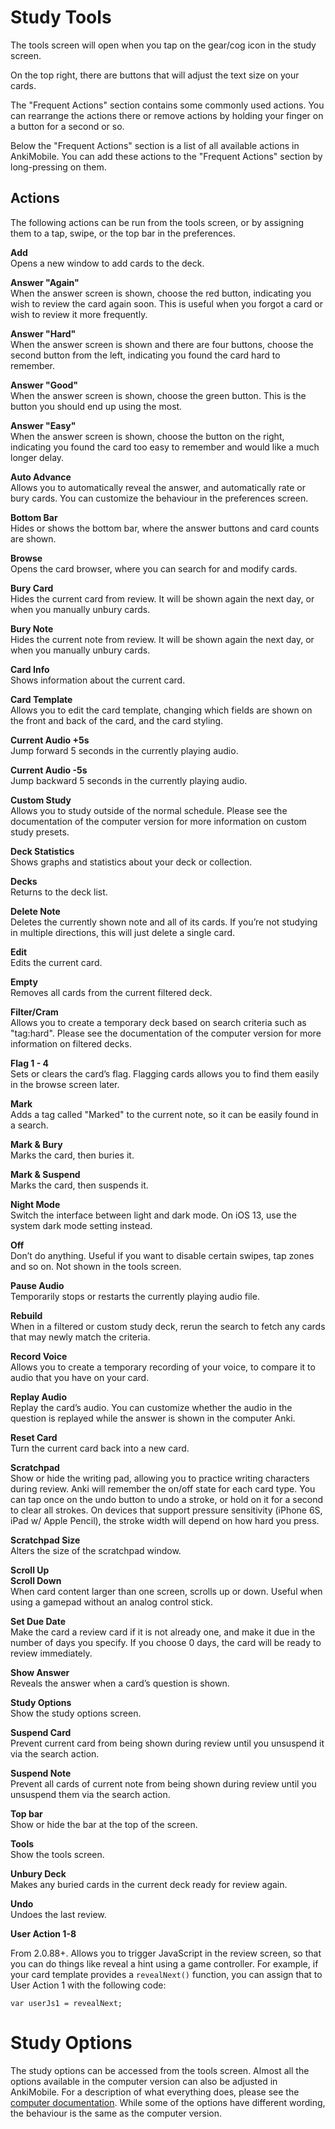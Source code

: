 # Study Tools

The tools screen will open when you tap on the gear/cog icon in the
study screen.

On the top right, there are buttons that will adjust the text size on
your cards.

The "Frequent Actions" section contains some commonly used actions. You
can rearrange the actions there or remove actions by holding your finger
on a button for a second or so.

Below the "Frequent Actions" section is a list of all available actions
in AnkiMobile. You can add these actions to the "Frequent Actions"
section by long-pressing on them.

## Actions

The following actions can be run from the tools screen, or by assigning
them to a tap, swipe, or the top bar in the preferences.

**Add**  
Opens a new window to add cards to the deck.

**Answer "Again"**  
When the answer screen is shown, choose the red button, indicating you
wish to review the card again soon. This is useful when you forgot a
card or wish to review it more frequently.

**Answer "Hard"**  
When the answer screen is shown and there are four buttons, choose the
second button from the left, indicating you found the card hard to
remember.

**Answer "Good"**  
When the answer screen is shown, choose the green button. This is the
button you should end up using the most.

**Answer "Easy"**  
When the answer screen is shown, choose the button on the right,
indicating you found the card too easy to remember and would like a much
longer delay.

**Auto Advance**  
Allows you to automatically reveal the answer, and automatically rate or
bury cards. You can customize the behaviour in the preferences screen.

**Bottom Bar**  
Hides or shows the bottom bar, where the answer buttons and card counts
are shown.

**Browse**  
Opens the card browser, where you can search for and modify cards.

**Bury Card**  
Hides the current card from review. It will be shown again the next day,
or when you manually unbury cards.

**Bury Note**  
Hides the current note from review. It will be shown again the next day,
or when you manually unbury cards.

**Card Info**  
Shows information about the current card.

**Card Template**  
Allows you to edit the card template, changing which fields are shown on
the front and back of the card, and the card styling.

**Current Audio +5s**  
Jump forward 5 seconds in the currently playing audio.

**Current Audio -5s**  
Jump backward 5 seconds in the currently playing audio.

**Custom Study**  
Allows you to study outside of the normal schedule. Please see the
documentation of the computer version for more information on custom
study presets.

**Deck Statistics**  
Shows graphs and statistics about your deck or collection.

**Decks**  
Returns to the deck list.

**Delete Note**  
Deletes the currently shown note and all of its cards. If you’re not
studying in multiple directions, this will just delete a single card.

**Edit**  
Edits the current card.

**Empty**  
Removes all cards from the current filtered deck.

**Filter/Cram**  
Allows you to create a temporary deck based on search criteria such as
"tag:hard". Please see the documentation of the computer version for
more information on filtered decks.

**Flag 1 - 4**  
Sets or clears the card’s flag. Flagging cards allows you to find them
easily in the browse screen later.

**Mark**  
Adds a tag called "Marked" to the current note, so it can be easily
found in a search.

**Mark & Bury**  
Marks the card, then buries it.

**Mark & Suspend**  
Marks the card, then suspends it.

**Night Mode**  
Switch the interface between light and dark mode. On iOS 13, use the
system dark mode setting instead.

**Off**  
Don’t do anything. Useful if you want to disable certain swipes, tap
zones and so on. Not shown in the tools screen.

**Pause Audio**  
Temporarily stops or restarts the currently playing audio file.

**Rebuild**  
When in a filtered or custom study deck, rerun the search to fetch any
cards that may newly match the criteria.

**Record Voice**  
Allows you to create a temporary recording of your voice, to compare it
to audio that you have on your card.

**Replay Audio**  
Replay the card’s audio. You can customize whether the audio in the
question is replayed while the answer is shown in the computer Anki.

**Reset Card**  
Turn the current card back into a new card.

**Scratchpad**  
Show or hide the writing pad, allowing you to practice writing
characters during review. Anki will remember the on/off state for each
card type. You can tap once on the undo button to undo a stroke, or hold
on it for a second to clear all strokes. On devices that support
pressure sensitivity (iPhone 6S, iPad w/ Apple Pencil), the stroke width
will depend on how hard you press.

**Scratchpad Size**  
Alters the size of the scratchpad window.

**Scroll Up**  
**Scroll Down**  
When card content larger than one screen, scrolls up or down. Useful when using a gamepad without an analog control stick.

**Set Due Date**  
Make the card a review card if it is not already one, and make it due in
the number of days you specify. If you choose 0 days, the card will be
ready to review immediately.

**Show Answer**  
Reveals the answer when a card’s question is shown.

**Study Options**  
Show the study options screen.

**Suspend Card**  
Prevent current card from being shown during review until you unsuspend
it via the search action.

**Suspend Note**  
Prevent all cards of current note from being shown during review until
you unsuspend them via the search action.

**Top bar**  
Show or hide the bar at the top of the screen.

**Tools**  
Show the tools screen.

**Unbury Deck**  
Makes any buried cards in the current deck ready for review again.

**Undo**  
Undoes the last review.

**User Action 1-8**

From 2.0.88+. Allows you to trigger JavaScript in the review screen, so that
you can do things like reveal a hint using a game controller. For example,
if your card template provides a `revealNext()` function, you can assign that
to User Action 1 with the following code:

```
var userJs1 = revealNext;
```

# Study Options

The study options can be accessed from the tools screen.
Almost all the options available in the computer version can also be
adjusted in AnkiMobile. For a description of what everything does,
please see the [computer
documentation](https://docs.ankiweb.net/deck-options.html).
While some of the options have different wording, the behaviour is the
same as the computer version.
